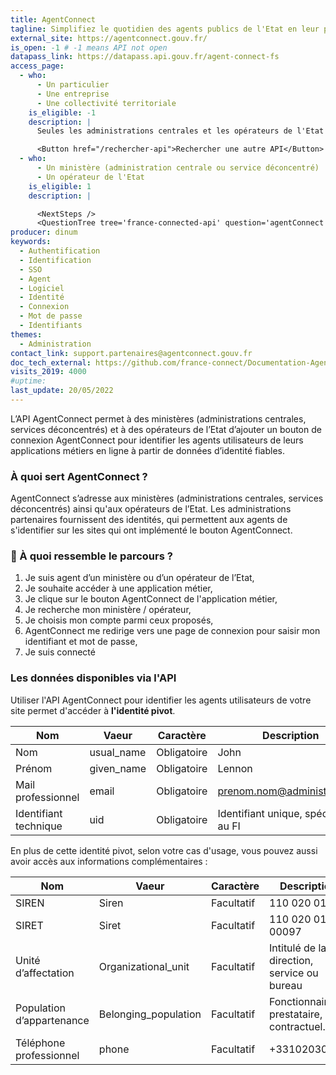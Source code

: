 ```yaml
---
title: AgentConnect
tagline: Simplifiez le quotidien des agents publics de l'Etat en leur permettant d’utiliser un même identifiant et mot de passe pour accéder à leurs services en ligne.
external_site: https://agentconnect.gouv.fr/
is_open: -1 # -1 means API not open
datapass_link: https://datapass.api.gouv.fr/agent-connect-fs
access_page:
  - who:
      - Un particulier
      - Une entreprise
      - Une collectivité territoriale
    is_eligible: -1
    description: |
      Seules les administrations centrales et les opérateurs de l'Etat sont habilités à utiliser l'API AgentConnect ou intégrer le bouton AgentConnect.

      <Button href="/rechercher-api">Rechercher une autre API</Button>
  - who:
      - Un ministère (administration centrale ou service déconcentré)
      - Un opérateur de l'Etat
    is_eligible: 1
    description: |

      <NextSteps />
      <QuestionTree tree='france-connected-api' question='agentConnect' />
producer: dinum
keywords:
  - Authentification
  - Identification
  - SSO
  - Agent
  - Logiciel
  - Identité
  - Connexion
  - Mot de passe
  - Identifiants
themes:
  - Administration
contact_link: support.partenaires@agentconnect.gouv.fr
doc_tech_external: https://github.com/france-connect/Documentation-AgentConnect/blob/main/doc-fs.md
visits_2019: 4000
#uptime:
last_update: 20/05/2022
---
```


L’API AgentConnect permet à des ministères (administrations centrales, services déconcentrés) et à des opérateurs de l’Etat d’ajouter un bouton de connexion AgentConnect pour identifier les agents utilisateurs de leurs applications métiers en ligne à partir de données d’identité fiables.

### À quoi sert AgentConnect ?

AgentConnect s’adresse aux ministères (administrations centrales, services déconcentrés) ainsi qu'aux opérateurs de l’Etat.
Les administrations partenaires fournissent des identités, qui permettent aux agents de s'identifier sur les sites qui ont implémenté le bouton AgentConnect.

### 🔎 À quoi ressemble le parcours ?

1. Je suis agent d’un ministère ou d’un opérateur de l’Etat,
2. Je souhaite accéder à une application métier,
3. Je clique sur le bouton AgentConnect de l'application métier,
4. Je recherche mon ministère / opérateur,
5. Je choisis mon compte parmi ceux proposés,
6. AgentConnect me redirige vers une page de connexion pour saisir mon identifiant et mot de passe,
7. Je suis connecté

### Les données disponibles via l'API

Utiliser l'API AgentConnect pour identifier les agents utilisateurs de votre site permet d'accéder à **l'identité pivot**.

| Nom                       | Vaeur                    |Caractère                |Description                                 |
| ------------------------- | -------------------------|-------------------------|--------------------------------------------|
| Nom                       | usual_name               |Obligatoire              |John                                        |
| Prénom                    | given_name               |Obligatoire              |Lennon                                      |
| Mail professionnel        | email                    |Obligatoire              |prenom.nom@administration.fr                |
| Identifiant technique     | uid                      |Obligatoire              |Identifiant unique, spécifique au FI        |

En plus de cette identité pivot, selon votre cas d'usage, vous pouvez aussi avoir accès aux informations complémentaires :

| Nom                       | Vaeur                    |Caractère                |Description                                 |
| ------------------------- | ------------------------ |-------------------------|--------------------------------------------|
| SIREN                     | Siren                    |Facultatif               |110 020 013                                 |
| SIRET                     | Siret                    |Facultatif               |110 020 013 00097                           |
| Unité d’affectation       | Organizational_unit      |Facultatif               |Intitulé de la direction, service ou bureau |
| Population d’appartenance | Belonging_population     |Facultatif               |Fonctionnaire, prestataire, contractuel...  |
| Téléphone professionnel   | phone                    |Facultatif               |+33102030405                                |
